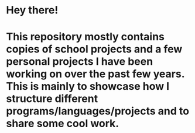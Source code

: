 # Hey there!
# 
# This repository mostly contains copies of school projects and a few personal projects I have been working on over the past few years. This is mainly to showcase how I structure different programs/languages/projects and to share some cool work.
